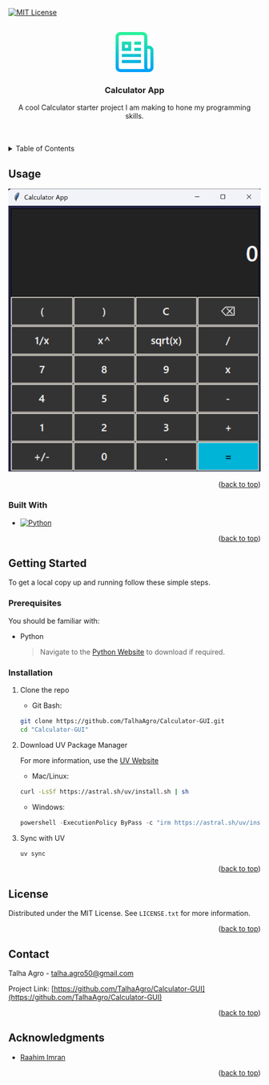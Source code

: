 <a id="readme-top"></a>



[![MIT License][license-shield]][license-url]



<!-- PROJECT LOGO -->
<br />
<div align="center">
  <a href="https://github.com/TalhaAgro/Calculator-GUI">
    <img src="docs/logo.png" alt="Logo" width="80" height="80">
  </a>

<h3 align="center">Calculator App</h3>

  <p align="center">
    A cool Calculator starter project I am making to hone my programming skills.
    <br />
    <a href="https://github.com/TalhaAgro/Calculator-GUI"></a>
    <br />
    <br />
  </p>
</div>
<!-- TABLE OF CONTENTS -->
<details>
  <summary>Table of Contents</summary>
  <ol>
    <li>
      <a href="#about-the-project">About The Project</a>
      <ul>
        <li><a href="#built-with">Built With</a></li>
      </ul>
    </li>
    <li>
      <a href="#getting-started">Getting Started</a>
      <ul>
        <li><a href="#prerequisites">Prerequisites</a></li>
        <li><a href="#installation">Installation</a></li>
      </ul>
    </li>
    <li><a href="#usage">Usage</a></li>
    <li><a href="#license">License</a></li>
    <li><a href="#contact">Contact</a></li>
    <li><a href="#acknowledgments">Acknowledgments</a></li>
  </ol>
</details>



## Usage

![Calculator](src/assets/CalculatorScreenshot.png)




<p align="right">(<a href="#readme-top">back to top</a>)</p>



### Built With

* [![Python][Python.com]][Python-url]

<p align="right">(<a href="#readme-top">back to top</a>)</p>




## Getting Started

To get a local copy up and running follow these simple steps.

### Prerequisites

You should be familiar with:
* Python

  > Navigate to the [Python Website](https://www.python.org/) to download if required.

### Installation

1. Clone the repo
   * Git Bash:

   ```sh
   git clone https://github.com/TalhaAgro/Calculator-GUI.git
   cd "Calculator-GUI"
   ```

2. Download UV Package Manager
   
   For more information, use the [UV Website](https://docs.astral.sh/uv/getting-started/installation/)
   * Mac/Linux:

   ```sh
   curl -LsSf https://astral.sh/uv/install.sh | sh
   ```
   * Windows:

   ```powershell
   powershell -ExecutionPolicy ByPass -c "irm https://astral.sh/uv/install.ps1 | iex"
   ```

3. Sync with UV
   ```sh
   uv sync
   ```

<p align="right">(<a href="#readme-top">back to top</a>)</p>



## License

Distributed under the MIT License. See `LICENSE.txt` for more information.

<p align="right">(<a href="#readme-top">back to top</a>)</p>



## Contact

Talha Agro - talha.agro50@gmail.com

Project Link: [https://github.com/TalhaAgro/Calculator-GUI](https://github.com/TalhaAgro/Calculator-GUI)

<p align="right">(<a href="#readme-top">back to top</a>)</p>



<!-- ACKNOWLEDGMENTS -->
## Acknowledgments

* [Raahim Imran](https://www.merriam-webster.com/thesaurus/dummy)

<p align="right">(<a href="#readme-top">back to top</a>)</p>



<!-- MARKDOWN LINKS & IMAGES -->
<!-- https://www.markdownguide.org/basic-syntax/#reference-style-links -->
[license-shield]: https://img.shields.io/github/license/TalhaAgro/Calculator-GUI.svg?style=for-the-badge
[license-url]: https://github.com/TalhaAgro/Calculator-GUI/blob/master/LICENSE.txt
[product-screenshot]: images/screenshot.png
[Python-url]: https://www.python.org/
[Python.com]: https://img.shields.io/badge/python-3670A0?style=for-the-badge&logo=python&logoColor=ffdd54